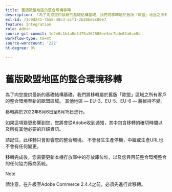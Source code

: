```yaml
---
title: 舊版歐盟地區的整合環境移轉
description: 「為了向您提供最新的基礎結構基礎，我們將移轉屬於舊版『歐盟』地區之所有客戶的整合環境至新的歐盟地區。 其他區域&ndash； EU-3、EU-5、EU-6 &ndash；將維持不變。  『
exl-id: 71c0d241-7ba8-48c3-acf1-2b28be5c80e7
feature: Integration
role: Admin
source-git-commit: 1d2e0c1b4a8e3d79a362500ee3ec7bde84a6ce0d
workflow-type: tm+mt
source-wordcount: '222'
ht-degree: 0%

---
```


# 舊版歐盟地區的整合環境移轉

為了向您提供最新的基礎結構基礎，我們將移轉屬於舊版「歐盟」區域之所有客戶的整合環境至新的歐盟區域。 其他地區 — EU-3、EU-5、EU-6 — 將維持不變。

移轉將於2022年6月6日至6月15日進行。

如果這項變更影響到您，您將會從Adobe收到通知，其中包含移轉的確切時間以及所有其他必要的詳細資訊。

請記住，此移轉只會影響您的整合環境。 不會發生生產停機，中繼或生產URL也不會有任何變更。

移轉完成後，您需要更新本機存放庫中的存放庫位址，以及您與目前整合環境整合的任何協力廠商系統。

>[!NOTE]
>
>請注意，在升級至Adobe Commerce 2.4.4之前，必須先進行此移轉。

